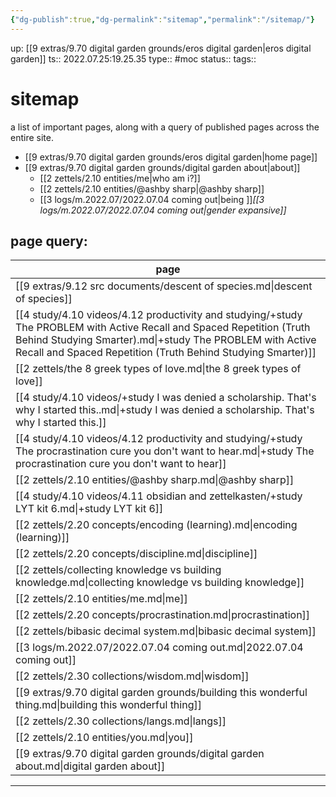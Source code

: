 ```yaml
---
{"dg-publish":true,"dg-permalink":"sitemap","permalink":"/sitemap/"}
---
```



up: [[9 extras/9.70 digital garden grounds/eros digital garden|eros digital garden]]
ts:: 2022.07.25:19.25.35
type:: #moc
status:: 
tags:: 

# sitemap
a list of important pages,
along with a query of published pages across the entire site.

- [[9 extras/9.70 digital garden grounds/eros digital garden|home page]]
- [[9 extras/9.70 digital garden grounds/digital garden about|about]]
	- [[2 zettels/2.10 entities/me|who am i?]]
	- [[2 zettels/2.10 entities/@ashby sharp|@ashby sharp]]
	- [[3 logs/m.2022.07/2022.07.04 coming out|being ]]*[[3 logs/m.2022.07/2022.07.04 coming out|gender expansive]]*


## page query:
| page                                                                                                                                                                                                                                               |
| -------------------------------------------------------------------------------------------------------------------------------------------------------------------------------------------------------------------------------------------------- |
| [[9 extras/9.12 src documents/descent of species.md\|descent of species]]                                                                                                                                                                          |
| [[4 study/4.10 videos/4.12 productivity and studying/+study The PROBLEM with Active Recall and Spaced Repetition (Truth Behind Studying Smarter).md\|+study The PROBLEM with Active Recall and Spaced Repetition (Truth Behind Studying Smarter)]] |
| [[2 zettels/the 8 greek types of love.md\|the 8 greek types of love]]                                                                                                                                                                              |
| [[4 study/4.10 videos/+study I was denied a scholarship. That's why I started this..md\|+study I was denied a scholarship. That's why I started this.]]                                                                                            |
| [[4 study/4.10 videos/4.12 productivity and studying/+study The procrastination cure you don't want to hear.md\|+study The procrastination cure you don't want to hear]]                                                                           |
| [[2 zettels/2.10 entities/@ashby sharp.md\|@ashby sharp]]                                                                                                                                                                                          |
| [[4 study/4.10 videos/4.11 obsidian and zettelkasten/+study LYT kit 6.md\|+study LYT kit 6]]                                                                                                                                                       |
| [[2 zettels/2.20 concepts/encoding (learning).md\|encoding (learning)]]                                                                                                                                                                            |
| [[2 zettels/2.20 concepts/discipline.md\|discipline]]                                                                                                                                                                                              |
| [[2 zettels/collecting knowledge vs building knowledge.md\|collecting knowledge vs building knowledge]]                                                                                                                                            |
| [[2 zettels/2.10 entities/me.md\|me]]                                                                                                                                                                                                              |
| [[2 zettels/2.20 concepts/procrastination.md\|procrastination]]                                                                                                                                                                                    |
| [[2 zettels/bibasic decimal system.md\|bibasic decimal system]]                                                                                                                                                                                    |
| [[3 logs/m.2022.07/2022.07.04 coming out.md\|2022.07.04 coming out]]                                                                                                                                                                               |
| [[2 zettels/2.30 collections/wisdom.md\|wisdom]]                                                                                                                                                                                                   |
| [[9 extras/9.70 digital garden grounds/building this wonderful thing.md\|building this wonderful thing]]                                                                                                                                           |
| [[2 zettels/2.30 collections/langs.md\|langs]]                                                                                                                                                                                                     |
| [[2 zettels/2.10 entities/you.md\|you]]                                                                                                                                                                                                            |
| [[9 extras/9.70 digital garden grounds/digital garden about.md\|digital garden about]]                                                                                                                                                             |


____

